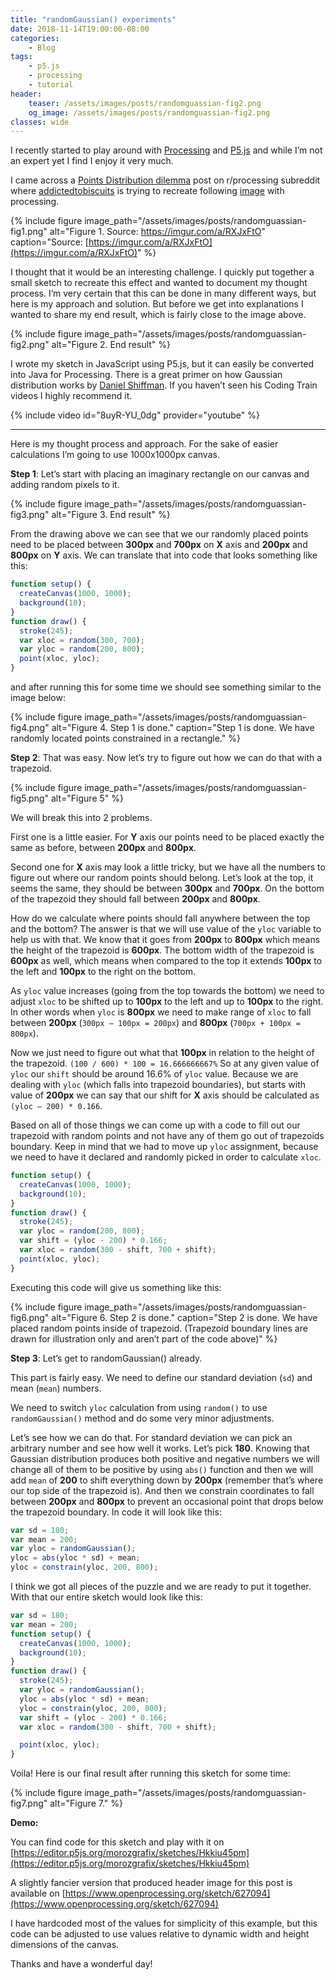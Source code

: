 ```yaml
---
title: "randomGaussian() experiments"
date: 2018-11-14T19:00:00-08:00
categories:
    - Blog
tags:
    - p5.js
    - processing
    - tutorial
header:
    teaser: /assets/images/posts/randomguassian-fig2.png
    og_image: /assets/images/posts/randomguassian-fig2.png
classes: wide
---
```


I recently started to play around with [Processing](https://processing.org/) and [P5.js](https://p5js.org/) and while I’m not an expert yet I find I enjoy it very much.

I came across a [Points Distribution dilemma](https://www.reddit.com/r/processing/comments/9wutfp/point_distribution_dilemma/) post on r/processing subreddit where [addictedtobiscuits](https://www.reddit.com/user/addictedtobiscuits) is trying to recreate following [image](https://imgur.com/a/RXJxFtO) with processing.

{% include figure image_path="/assets/images/posts/randomguassian-fig1.png" alt="Figure 1. Source: https://imgur.com/a/RXJxFtO" caption="Source: [https://imgur.com/a/RXJxFtO](https://imgur.com/a/RXJxFtO)" %}

I thought that it would be an interesting challenge. I quickly put together a small sketch to recreate this effect and wanted to document my thought process. I’m very certain that this can be done in many different ways, but here is my approach and solution. But before we get into explanations I wanted to share my end result, which is fairly close to the image above.

{% include figure image_path="/assets/images/posts/randomguassian-fig2.png" alt="Figure 2. End result" %}

I wrote my sketch in JavaScript using P5.js, but it can easily be converted into Java for Processing. There is a great primer on how Gaussian distribution works by [Daniel Shiffman](https://shiffman.net/). If you haven’t seen his Coding Train videos I highly recommend it.

{% include video id="8uyR-YU_0dg" provider="youtube" %}

* * *

Here is my thought process and approach. For the sake of easier calculations I’m going to use 1000x1000px canvas.

**Step 1**: Let’s start with placing an imaginary rectangle on our canvas and adding random pixels to it.

{% include figure image_path="/assets/images/posts/randomguassian-fig3.png" alt="Figure 3. End result" %}

From the drawing above we can see that we our randomly placed points need to be placed between **300px** and **700px** on **X** axis and **200px** and **800px** on **Y** axis. We can translate that into code that looks something like this:

~~~javascript
function setup() {
  createCanvas(1000, 1000);
  background(10);
}
function draw() {
  stroke(245);
  var xloc = random(300, 700);
  var yloc = random(200, 800);
  point(xloc, yloc);
}
~~~

and after running this for some time we should see something similar to the image below:

{% include figure image_path="/assets/images/posts/randomguassian-fig4.png" alt="Figure 4. Step 1 is done." caption="Step 1 is done. We have randomly located points constrained in a rectangle." %}

**Step 2**: That was easy. Now let’s try to figure out how we can do that with a trapezoid.

{% include figure image_path="/assets/images/posts/randomguassian-fig5.png" alt="Figure 5" %}

We will break this into 2 problems.

First one is a little easier. For **Y** axis our points need to be placed exactly the same as before, between **200px** and **800px**.

Second one for **X** axis may look a little tricky, but we have all the numbers to figure out where our random points should belong. Let’s look at the top, it seems the same, they should be between **300px** and **700px**. On the bottom of the trapezoid they should fall between **200px** and **800px**.

How do we calculate where points should fall anywhere between the top and the bottom? The answer is that we will use value of the `yloc` variable to help us with that. We know that it goes from **200px** to **800px** which means the height of the trapezoid is **600px**. The bottom width of the trapezoid is **600px** as well, which means when compared to the top it extends **100px** to the left and **100px** to the right on the bottom.

As `yloc` value increases (going from the top towards the bottom) we need to adjust `xloc` to be shifted up to **100px** to the left and up to **100px** to the right. In other words when `yloc` is **800px** we need to make range of `xloc` to fall between **200px** (`300px — 100px = 200px`) and **800px** (`700px + 100px = 800px`).

Now we just need to figure out what that **100px** in relation to the height of the trapezoid. `(100 / 600) * 100 = 16.666666667%` So at any given value of `yloc` our `shift` should be around 16.6% of `yloc` value. Because we are dealing with `yloc` (which falls into trapezoid boundaries), but starts with value of **200px** we can say that our shift for **X** axis should be calculated as `(yloc — 200) * 0.166`.

Based on all of those things we can come up with a code to fill out our trapezoid with random points and not have any of them go out of trapezoids boundary. Keep in mind that we had to move up `yloc` assignment, because we need to have it declared and randomly picked in order to calculate `xloc`.

~~~javascript
function setup() {
  createCanvas(1000, 1000);
  background(10);
}
function draw() {
  stroke(245);
  var yloc = random(200, 800);
  var shift = (yloc - 200) * 0.166;
  var xloc = random(300 - shift, 700 + shift);
  point(xloc, yloc);
}
~~~

Executing this code will give us something like this:

{% include figure image_path="/assets/images/posts/randomguassian-fig6.png" alt="Figure 6. Step 2 is done." caption="Step 2 is done. We have placed random points inside of trapezoid. (Trapezoid boundary lines are drawn for illustration only and aren’t part of the code above)" %}

**Step 3**: Let’s get to randomGaussian() already.

This part is fairly easy. We need to define our standard deviation (`sd`) and mean (`mean`) numbers.

We need to switch `yloc` calculation from using `random()` to use `randomGaussian()` method and do some very minor adjustments.

Let’s see how we can do that. For standard deviation we can pick an arbitrary number and see how well it works. Let’s pick **180**. Knowing that Gaussian distribution produces both positive and negative numbers we will change all of them to be positive by using `abs()` function and then we will add `mean` of **200** to shift everything down by **200px** (remember that’s where our top side of the trapezoid is). And then we constrain coordinates to fall between **200px** and **800px** to prevent an occasional point that drops below the trapezoid boundary. In code it will look like this:

~~~javascript
var sd = 180;
var mean = 200;
var yloc = randomGaussian();
yloc = abs(yloc * sd) + mean;
yloc = constrain(yloc, 200, 800);
~~~

I think we got all pieces of the puzzle and we are ready to put it together. With that our entire sketch would look like this:

~~~javascript
var sd = 180;
var mean = 200;
function setup() {
  createCanvas(1000, 1000);
  background(10);
}
function draw() {
  stroke(245);
  var yloc = randomGaussian();
  yloc = abs(yloc * sd) + mean;
  yloc = constrain(yloc, 200, 800);
  var shift = (yloc - 200) * 0.166;
  var xloc = random(300 - shift, 700 + shift);

  point(xloc, yloc);
}
~~~

Voila! Here is our final result after running this sketch for some time:

{% include figure image_path="/assets/images/posts/randomguassian-fig7.png" alt="Figure 7." %}

**Demo:**

<div id="sketch-holder"></div>

<script src="https://cdnjs.cloudflare.com/ajax/libs/p5.js/0.9.0/p5.min.js"></script>
<script>
var sd = 180;
var mean = 200;

function setup() {
  var canvas = createCanvas(1000, 1000);
  canvas.parent('sketch-holder');
  background(10);
}

function draw() {
  stroke(245);

  var yloc = randomGaussian();
  yloc = abs(yloc * sd) + mean;
  yloc = constrain(yloc, 200, 800);


  var shift = (yloc - 200) * 0.166;
  var xloc = random(300 - shift, 700 + shift);

  point(xloc, yloc);
}
</script>

You can find code for this sketch and play with it on [https://editor.p5js.org/morozgrafix/sketches/Hkkiu45pm](https://editor.p5js.org/morozgrafix/sketches/Hkkiu45pm)

A slightly fancier version that produced header image for this post is available on [https://www.openprocessing.org/sketch/627094](https://www.openprocessing.org/sketch/627094)

I have hardcoded most of the values for simplicity of this example, but this code can be adjusted to use values relative to dynamic width and height dimensions of the canvas.

Thanks and have a wonderful day!